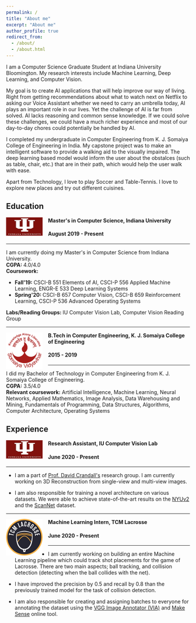 ```yaml
---
permalink: /
title: "About me"
excerpt: "About me"
author_profile: true
redirect_from: 
  - /about/
  - /about.html
---
```

I am a Computer Science Graduate Student at Indiana University Bloomington. My research interests include Machine Learning, Deep Learning, and Computer Vision.

My goal is to create AI applications that will help improve our way of living. Right from getting recommendations about what to watch next on Netflix to asking our Voice Assistant whether we need to carry an umbrella today, AI plays an important role in our lives. Yet the challenge of AI is far from solved. AI lacks reasoning and common sense knowledge. If we could solve these challenges, we could have a much richer experience and most of our day-to-day chores could potentially be handled by AI.

I completed my undergraduate in Computer Engineering from K. J. Somaiya College of Engineering in India. My capstone project was to make an intelligent software to provide a walking aid to the visually impaired. The deep learning based model would inform the user about the obstalces (such as table, chair, etc.) that are in their path, which would help the user walk with ease.

Apart from Technology, I love to play Soccer and Table-Tennis. I love to explore new places and try out different cuisines. 


Education
-----
<img align="left" height="50" width="100" src="../images/logos/IU.png" style="padding-right:15px">

**Master's in Computer Science, Indiana University**
#### August 2019 - Present
-----
I am currently doing my Master's in Computer Science from Indiana University. <br>
<strong>CGPA: </strong> 4.0/4.0 <br>
<strong>Coursework:</strong>
* <strong>Fall'19: </strong>CSCI-B 551 Elements of AI, CSCI-P 556 Applied Machine Learning, ENGR-E 533 Deep Learning Systems <br>
* <strong>Spring'20: </strong>CSCI-B 657 Computer Vision, CSCI-B 659 Reinforcement Learning, CSCI-P 536 Advanced Operating Systems

<strong>Labs/Reading Groups: </strong>IU Computer Vision Lab, Computer Vision Reading Group

-----
<img align="left" height="100" width="100" src="../images/logos/somaiya.png" style="padding-right:15px">

**B.Tech in Computer Engineering, K. J. Somaiya College of Engineering**
#### 2015 - 2019 
-----
I did my Bachelor of Technology in Computer Engineering from K. J. Somaiya College of Engineering. 
<br>
<strong>CGPA:</strong> 3.5/4.0 <br> 
<strong>Relevant coursework:</strong> Artificial Intelligence, Machine Learning, Neural Networks, Applied Mathematics, Image Analysis, Data Warehousing and Mining, Fundamentals of Programming, Data Structures, Algorithms, Computer Architecture, Operating Systems <br>


Experience
-----
<img align="left" height="50" width="100" src="../images/logos/IU.png" style="padding-right:15px">

**Research Assistant, IU Computer Vision Lab**
#### June 2020 - Present
-----
* I am a part of [Prof. David Crandall's](https://homes.luddy.indiana.edu/djcran/) research group. I am currently working on 3D Reconstruction from single-view and multi-view images.

* I am also responsible for training a novel architecture on various datasets. We were able to achieve state-of-the-art results on the [NYUv2](https://cs.nyu.edu/~silberman/datasets/nyu_depth_v2.html) and the [ScanNet](http://www.scan-net.org/) dataset.

-----
<img align="left" height="100" width="100" src="../images/logos/tcm_lacrosse.png" style="padding-right:15px">

**Machine Learning Intern, TCM Lacrosse**
#### June 2020 - Present
-----
* I am currently working on building an entire Machine Learning pipeline which could track shot placements for the game of Lacrosse. There are two main aspects; ball tracking, and collision detection (detecting when the ball collides with the net).

* I have improved the precision by 0.5 and recall by 0.8 than the previously trained model for the task of collision detection.

* I am also responsible for creating and assigning batches to everyone for annotating the dataset using the [VGG Image Annotator (VIA)](http://www.robots.ox.ac.uk/~vgg/software/via/) and [Make Sense](https://www.makesense.ai/) online tool. 
